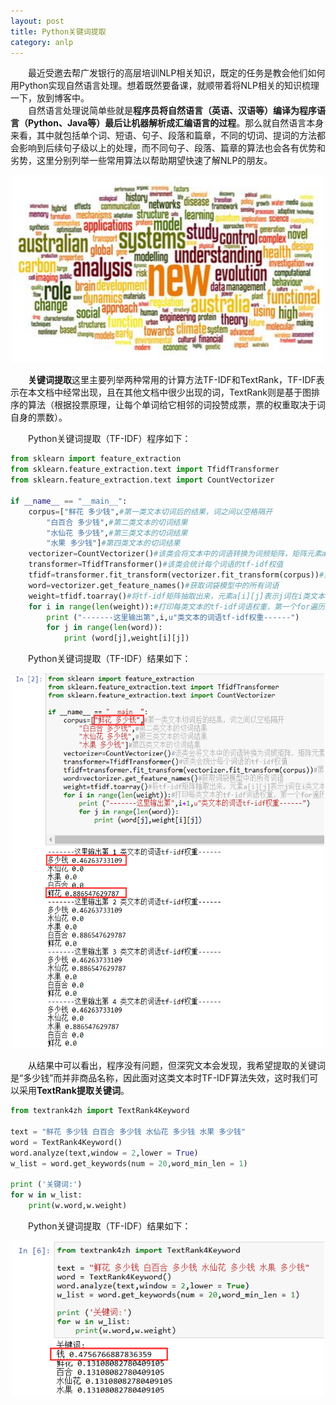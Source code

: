 ```yaml
---
layout: post
title: Python关键词提取
category: anlp
---
```

&emsp;&emsp;最近受邀去帮广发银行的高层培训NLP相关知识，既定的任务是教会他们如何用Python实现自然语言处理。想着既然要备课，就顺带着将NLP相关的知识梳理一下，放到博客中。            
&emsp;&emsp;自然语言处理说简单些就是**程序员将自然语言（英语、汉语等）编译为程序语言（Python、Java等）最后让机器解析成汇编语言的过程**。那么就自然语言本身来看，其中就包括单个词、短语、句子、段落和篇章，不同的切词、提词的方法都会影响到后续句子级以上的处理，而不同句子、段落、篇章的算法也会各有优势和劣势，这里分别列举一些常用算法以帮助期望快速了解NLP的朋友。      

<div align="center">
<img width="500" height="300" src="https://raw.githubusercontent.com/carrylaw/IMG/master/img_nlp/sucai20.jpg" />
</div>

&emsp;&emsp;**关键词提取**这里主要列举两种常用的计算方法TF-IDF和TextRank，TF-IDF表示在本文档中经常出现，且在其他文档中很少出现的词，TextRank则是基于图排序的算法（根据投票原理，让每个单词给它相邻的词投赞成票，票的权重取决于词自身的票数）。

&emsp;&emsp;Python关键词提取（TF-IDF）程序如下：
``` python
from sklearn import feature_extraction  
from sklearn.feature_extraction.text import TfidfTransformer  
from sklearn.feature_extraction.text import CountVectorizer  
  
if __name__ == "__main__":  
    corpus=["鲜花 多少钱",#第一类文本切词后的结果，词之间以空格隔开  
        "白百合 多少钱",#第二类文本的切词结果  
        "水仙花 多少钱",#第三类文本的切词结果  
        "水果 多少钱"]#第四类文本的切词结果  
    vectorizer=CountVectorizer()#该类会将文本中的词语转换为词频矩阵，矩阵元素a[i][j] 表示j词在i类文本下的词频  
    transformer=TfidfTransformer()#该类会统计每个词语的tf-idf权值  
    tfidf=transformer.fit_transform(vectorizer.fit_transform(corpus))#第一个fit_transform是计算tf-idf，第二个fit_transform是将文本转为词频矩阵  
    word=vectorizer.get_feature_names()#获取词袋模型中的所有词语  
    weight=tfidf.toarray()#将tf-idf矩阵抽取出来，元素a[i][j]表示j词在i类文本中的tf-idf权重  
    for i in range(len(weight)):#打印每类文本的tf-idf词语权重，第一个for遍历所有文本，第二个for便利某一类文本下的词语权重  
        print ("-------这里输出第",i,u"类文本的词语tf-idf权重------") 
        for j in range(len(word)):  
            print (word[j],weight[i][j])

```

&emsp;&emsp;Python关键词提取（TF-IDF）结果如下：
<div align="center">
<img width="500" height="600" src="https://raw.githubusercontent.com/carrylaw/IMG/master/img_nlp/sucai21.png" />
</div>

&emsp;&emsp;从结果中可以看出，程序没有问题，但深究文本会发现，我希望提取的关键词是“多少钱”而并非商品名称，因此面对这类文本时TF-IDF算法失效，这时我们可以采用**TextRank提取关键词**。

``` python
from textrank4zh import TextRank4Keyword

text = "鲜花 多少钱 白百合 多少钱 水仙花 多少钱 水果 多少钱"
word = TextRank4Keyword()  
word.analyze(text,window = 2,lower = True)  
w_list = word.get_keywords(num = 20,word_min_len = 1)  
  
print ('关键词:')  
for w in w_list:  
    print(w.word,w.weight)  
```

&emsp;&emsp;Python关键词提取（TF-IDF）结果如下：
<div align="center">
<img width="500" height="250" src="https://raw.githubusercontent.com/carrylaw/IMG/master/img_nlp/sucai22.png" />
</div>